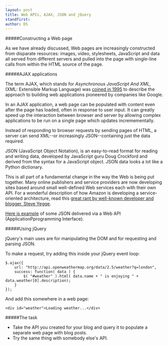 ```yaml
---
layout: post
title: Web APIs, AJAX, JSON and jQuery
standfirst: 
author: DS
---
```


#####Constructing a Web page

As we have already discussed, Web pages are increasingly constructed from disparate resources: images, video, stylesheets, JavaScript and data all served from different servers and pulled into the page with single-line calls from within the HTML source of the page.

#####AJAX applications

The term AJAX, which  stands for _Asynchronous JavaScript And XML_, (XML: Extensible Markup Language)   was [coined in 1995](http://www.adaptivepath.com/ideas/ajax-new-approach-web-applications/) to describe the approach to building web applications pioneered by companies like Google.

In an AJAX application, a web page can be populated with content even after the page has loaded, often in response to user input. It can greatly speed up the interaction between browser and server by allowing complex applications to be run on a single page which updates incremementally. 

Instead of responding to browser requests by sending pages of HTML, a server can send XML--or increasingly JSON--containing just the data required.

JSON (JavaScript Object Notation), is an easy-to-read format for reading and writing data, developed by JavaScript guru Doug Crockford and derived from the syntax for a JavaScript object. JSON data looks a lot like a Python dictionary.

This is all part of a fundamental change in the way the Web is being put together. Many online publishers and service providers are now developing sites based around small well-defined Web services each with their own API. For a wonderful description of how Amazon is developing a service-oriented architecture, read this [great rant by well-known developer and blogger, Steve Yegge](https://plus.google.com/+RipRowan/posts/eVeouesvaVX).

[Here is example](http://api.openweathermap.org/data/2.5/weather?q=london) of some JSON delivered via a Web API (ApplicationPprogramming Interface).

#####Using jQuery

jQuery's main uses are for manipulating the DOM and for requesting and parsing JSON.

To make a request, try adding this inside your jQuery event loop:

    $.ajax({
        url: "http://api.openweathermap.org/data/2.5/weather?q=london",
        success: function( data ) {
            $( "#weather" ).html( data.name + " is enjoying " + data.weather[0].description);
        }
    });

And add this somewhere in a web page:

    <div id="weather">Loading weather...</div>

#####The task

* Take the API you created for your blog and query it to populate a separate web page with blog posts.
* Try the same thing with somebody else's API.




